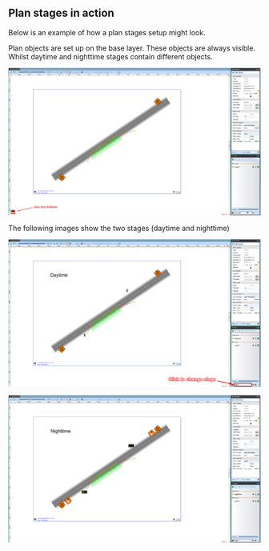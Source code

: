 ## Plan stages in action

Below is an example of how a plan stages setup might look.

Plan objects are set up on the base layer. These objects are always visible. Whilst daytime and nighttime stages contain different objects.

![The_Base_Layer](./assets/The_Base_Layer.png)

The following images show the two stages (daytime and nighttime)

![Day_Time_Stage](./assets/Day_Time_Stage.png)

![Night_Time_Stage](./assets/Night_Time_Stage.png)